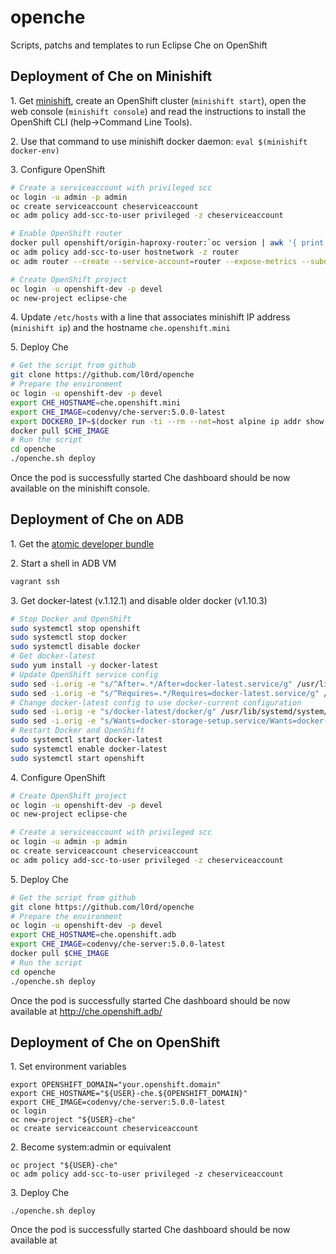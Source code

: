# openche
Scripts, patchs and templates to run Eclipse Che on OpenShift

## Deployment of Che on Minishift

1\. Get [minishift](https://github.com/minishift/minishift#installation), create an OpenShift cluster (`minishift start`), open the web console (`minishift console`) and read the instructions to install the OpenShift CLI (help->Command Line Tools).

2\. Use that command to use minishift docker daemon: `eval $(minishift docker-env)`

3\. Configure OpenShift

```sh
# Create a serviceaccount with privileged scc
oc login -u admin -p admin
oc create serviceaccount cheserviceaccount
oc adm policy add-scc-to-user privileged -z cheserviceaccount

# Enable OpenShift router
docker pull openshift/origin-haproxy-router:`oc version | awk '{ print $2; exit }'`
oc adm policy add-scc-to-user hostnetwork -z router
oc adm router --create --service-account=router --expose-metrics --subdomain="openshift.mini"

# Create OpenShift project
oc login -u openshift-dev -p devel
oc new-project eclipse-che
```

4\. Update `/etc/hosts` with a line that associates minishift IP address (`minishift ip`) and the hostname `che.openshift.mini`

5\. Deploy Che

```sh
# Get the script from github
git clone https://github.com/l0rd/openche
# Prepare the environment
oc login -u openshift-dev -p devel
export CHE_HOSTNAME=che.openshift.mini
export CHE_IMAGE=codenvy/che-server:5.0.0-latest
export DOCKER0_IP=$(docker run -ti --rm --net=host alpine ip addr show docker0 | grep "inet\b" | awk '{print $2}' | cut -d/ -f1)
docker pull $CHE_IMAGE
# Run the script
cd openche
./openche.sh deploy
```
Once the pod is successfully started Che dashboard should be now available on the minishift console.

## Deployment of Che on ADB

1\. Get the [atomic developer bundle](https://github.com/projectatomic/adb-atomic-developer-bundle#how-do-i-install-and-run-adb)

2\. Start a shell in ADB VM

```sh
vagrant ssh
```

3\. Get docker-latest (v.1.12.1) and disable older docker (v1.10.3)

```sh
# Stop Docker and OpenShift
sudo systemctl stop openshift
sudo systemctl stop docker
sudo systemctl disable docker
# Get docker-latest
sudo yum install -y docker-latest
# Update OpenShift service config
sudo sed -i.orig -e "s/^After=.*/After=docker-latest.service/g" /usr/lib/systemd/system/openshift.service
sudo sed -i.orig -e "s/^Requires=.*/Requires=docker-latest.service/g" /usr/lib/systemd/system/openshift.service
# Change docker-latest config to use docker-current configuration
sudo sed -i.orig -e "s/docker-latest/docker/g" /usr/lib/systemd/system/docker-latest.service
sudo sed -i.orig -e "s/Wants=docker-storage-setup.service/Wants=docker-latest-storage-setup.service/g" /usr/lib/systemd/system/docker-latest.service
# Restart Docker and OpenShift
sudo systemctl start docker-latest
sudo systemctl enable docker-latest
sudo systemctl start openshift
```

4\. Configure OpenShift

```sh
# Create OpenShift project
oc login -u openshift-dev -p devel
oc new-project eclipse-che

# Create a serviceaccount with privileged scc
oc login -u admin -p admin
oc create serviceaccount cheserviceaccount
oc adm policy add-scc-to-user privileged -z cheserviceaccount
```

5\. Deploy Che

```sh
# Get the script from github
git clone https://github.com/l0rd/openche
# Prepare the environment
oc login -u openshift-dev -p devel
export CHE_HOSTNAME=che.openshift.adb
export CHE_IMAGE=codenvy/che-server:5.0.0-latest
docker pull $CHE_IMAGE
# Run the script
cd openche
./openche.sh deploy
```
Once the pod is successfully started Che dashboard should be now available at http://che.openshift.adb/

## Deployment of Che on OpenShift

1\. Set environment variables

```
export OPENSHIFT_DOMAIN="your.openshift.domain"
export CHE_HOSTNAME="${USER}-che.${OPENSHIFT_DOMAIN}"
export CHE_IMAGE=codenvy/che-server:5.0.0-latest
oc login
oc new-project "${USER}-che"
oc create serviceaccount cheserviceaccount
```
2\. Become system:admin or equivalent

```
oc project "${USER}-che"
oc adm policy add-scc-to-user privileged -z cheserviceaccount
```

3\. Deploy Che
```
./openche.sh deploy
```
Once the pod is successfully started Che dashboard should be now available at
